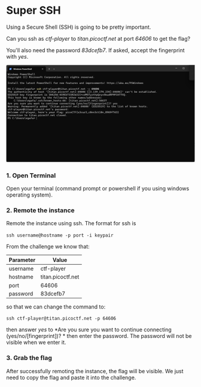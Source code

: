 # Super SSH

Using a Secure Shell (SSH) is going to be pretty important.

Can you ssh as *ctf-player* to *titan.picoctf.net* at port *64606* to get the flag?

You'll also need the password *83dcefb7*. If asked, accept the fingerprint with *yes*.

![alt text](/PicoCTF/images/SuperSSH.png)

### 1. Open Terminal
Open your terminal (command prompt or powershell if you using windows operating system).

### 2. Remote the instance
Remote the instance using ssh. The format for ssh is 

`ssh username@hostname -p port -i keypair`

From the challenge we know that:

| Parameter | Value |
| ----------- | ----------- |
| username | ctf-player |
| hostname | titan.picoctf.net |
| port | 64606 |
| password | 83dcefb7 |

so that we can change the command to:

```
ssh ctf-player@titan.picoctf.net -p 64606
```

then answer *yes* to *Are you sure you want to continue connecting (yes/no/[fingerprint])? * then enter the password. The password will not be visible when we enter it. 

### 3. Grab the flag
After successfully remoting the instance, the flag will be visible. We just need to copy the flag and paste it into the challenge.